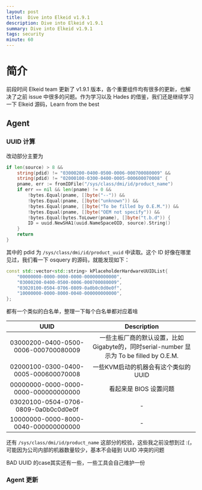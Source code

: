 ```yaml
---
layout: post
title:  Dive into Elkeid v1.9.1
description: Dive into Elkeid v1.9.1
summary: Dive into Elkeid v1.9.1
tags: security
minute: 60
---
```


# 简介

前段时间 Elkeid team 更新了 v1.9.1 版本，各个重要组件均有很多的更新，也解决了之前 issue 中很多的问题。作为学习以及 Hades 的借鉴，我们还是继续学习一下 Elkeid 源码，Learn from the best

## Agent

### UUID 计算

改动部分主要为

```go
if len(source) > 8 &&
    string(pdid) != "03000200-0400-0500-0006-000700080009" &&
    string(pdid) != "02000100-0300-0400-0005-000600070008" {
    pname, err := fromIDFile("/sys/class/dmi/id/product_name")
    if err == nil && len(pname) != 0 &&
        !bytes.Equal(pname, []byte("--")) &&
        !bytes.Equal(pname, []byte("unknown")) &&
        !bytes.Equal(pname, []byte("To be filled by O.E.M.")) &&
        !bytes.Equal(pname, []byte("OEM not specify")) &&
        !bytes.Equal(bytes.ToLower(pname), []byte("t.b.d")) {
        ID = uuid.NewSHA1(uuid.NameSpaceOID, source).String()
    }
    return
}
```

其中的 pdid 为 `/sys/class/dmi/id/product_uuid` 中读取。这个 ID 好像在哪里见过，我们看一下 osquery 的源码，就能发现如下：

```c++
const std::vector<std::string> kPlaceholderHardwareUUIDList{
    "00000000-0000-0000-0000-000000000000",
    "03000200-0400-0500-0006-000700080009",
    "03020100-0504-0706-0809-0a0b0c0d0e0f",
    "10000000-0000-8000-0040-000000000000",
};
```

都有一个类似的白名单，整理一下每个白名单都对应着啥

|UUID|Description|
|:-:|:-:|
|03000200-0400-0500-0006-000700080009|一些主板厂商的默认设置，比如Gigabyte的，同时serial-number 显示为 To be filled by O.E.M.|
|02000100-0300-0400-0005-000600070008|一些KVM启动的机器会有这个类似的UUID|
|00000000-0000-0000-0000-000000000000|看起来是 BIOS 设置问题|
|03020100-0504-0706-0809-0a0b0c0d0e0f|-|
|10000000-0000-8000-0040-000000000000|-|

还有 `/sys/class/dmi/id/product_name` 这部分的校验，这些我之前没想到过 :(，可能因为公司内部的机器数量较少，基本不会碰到 UUID 冲突的问题

BAD UUID 的case其实还有一些，一些工具会自己维护一份

### Agent 更新
